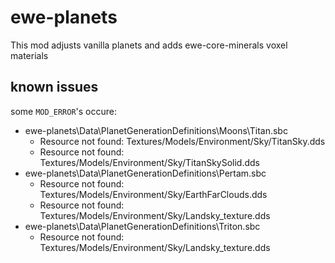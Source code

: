 # ewe-planets

This mod adjusts vanilla planets and adds ewe-core-minerals voxel materials

## known issues

some `MOD_ERROR`'s occure:

- ewe-planets\Data\PlanetGenerationDefinitions\Moons\Titan.sbc
  - Resource not found: Textures/Models/Environment/Sky/TitanSky.dds
  - Resource not found: Textures/Models/Environment/Sky/TitanSkySolid.dds
- ewe-planets\Data\PlanetGenerationDefinitions\Pertam.sbc
  - Resource not found: Textures/Models/Environment/Sky/EarthFarClouds.dds
  - Resource not found: Textures/Models/Environment/Sky/Landsky_texture.dds
- ewe-planets\Data\PlanetGenerationDefinitions\Triton.sbc
  - Resource not found: Textures/Models/Environment/Sky/Landsky_texture.dds